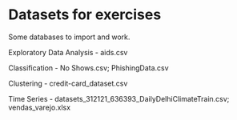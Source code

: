 Datasets for exercises
====

Some databases to import and work.

Exploratory Data Analysis - aids.csv

Classification - No Shows.csv; PhishingData.csv

Clustering - credit-card_dataset.csv

Time Series - datasets_312121_636393_DailyDelhiClimateTrain.csv; vendas_varejo.xlsx
